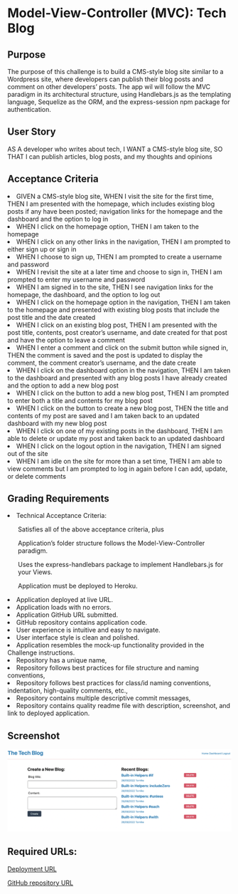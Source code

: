 <h1>Model-View-Controller (MVC): Tech Blog</h1>

<h2>Purpose</h2>
<p>The purpose of this challenge is to build a CMS-style blog site similar to a Wordpress site, where developers can publish their blog posts and comment on other developers’ posts. The app wil will follow the MVC paradigm in its architectural structure, using Handlebars.js as the templating language, Sequelize as the ORM, and the express-session npm package for authentication.</p>

<h2>User Story</h2>
<p>AS A developer who writes about tech, I WANT a CMS-style blog site, SO THAT I can publish articles, blog posts, and my thoughts and opinions
</p>

<h2>Acceptance Criteria</h2>
<li>GIVEN a CMS-style blog site, WHEN I visit the site for the first time, THEN I am presented with the homepage, which includes existing blog posts if any have been posted; navigation links for the homepage and the dashboard and the option to log in
</li>
<li>WHEN I click on the homepage option, THEN I am taken to the homepage
</li>
<li>WHEN I click on any other links in the navigation, THEN I am prompted to either sign up or sign in
</li>
<li>WHEN I choose to sign up, THEN I am prompted to create a username and password
</li>
<li>WHEN I revisit the site at a later time and choose to sign in, THEN I am prompted to enter my username and password</li>
<li>WHEN I am signed in to the site, THEN I see navigation links for the homepage, the dashboard, and the option to log out</li>
<li>WHEN I click on the homepage option in the navigation, THEN I am taken to the homepage and presented with existing blog posts that include the post title and the date created</li>
<li>WHEN I click on an existing blog post, THEN I am presented with the post title, contents, post creator’s username, and date created for that post and have the option to leave a comment</li>
<li>WHEN I enter a comment and click on the submit button while signed in, THEN the comment is saved and the post is updated to display the comment, the comment creator’s username, and the date create</li>
<li>WHEN I click on the dashboard option in the navigation, THEN I am taken to the dashboard and presented with any blog posts I have already created and the option to add a new blog post</li>
<li>WHEN I click on the button to add a new blog post, THEN I am prompted to enter both a title and contents for my blog post
</li>
<li>WHEN I click on the button to create a new blog post, THEN the title and contents of my post are saved and I am taken back to an updated dashboard with my new blog post
</li>
<li>WHEN I click on one of my existing posts in the dashboard, THEN I am able to delete or update my post and taken back to an updated dashboard
</li>
<li>WHEN I click on the logout option in the navigation, THEN I am signed out of the site
</li>
<li>WHEN I am idle on the site for more than a set time, THEN I am able to view comments but I am prompted to log in again before I can add, update, or delete comments
</li>

<h2>Grading Requirements</h2>
<li>Technical Acceptance Criteria:</li>
<ul>Satisfies all of the above acceptance criteria, plus</ul>
<ul>Application’s folder structure follows the Model-View-Controller paradigm.</ul>
<ul>Uses the express-handlebars package to implement Handlebars.js for your Views.</ul>
<ul>Application must be deployed to Heroku.</ul>
<li>Application deployed at live URL.</li>
<li>Application loads with no errors.</li>
<li>Application GitHub URL submitted.</li>
<li>GitHub repository contains application code.</li>
<li>User experience is intuitive and easy to navigate.</li>
<li>User interface style is clean and polished.</li>
<li>Application resembles the mock-up functionality provided in the Challenge instructions.</li>
<li>Repository has a unique name,</li>
<li>Repository follows best practices for file structure and naming conventions,</li>
<li>Repository follows best practices for class/id naming conventions, indentation, high-quality comments, etc.,</li>
<li>Repository contains multiple descriptive commit messages,</li>
<li>Repository contains quality readme file with description, screenshot, and link to deployed application.</li>

<h2>Screenshot </h2>

![image](https://github.com/tornicke/tech-blog/blob/main/images/Screenshot%202022-09-26%20at%2023.10.39.png)

<h2>Required URLs:</h2>

[Deployment URL](https://drive.google.com/file/d/12PDXXKg1PuMunqQ8JDzuoeqQ4o1md-G2/view?usp=sharing)

[GitHub repository URL](https://github.com/tornicke/e-commerce-back-end)
